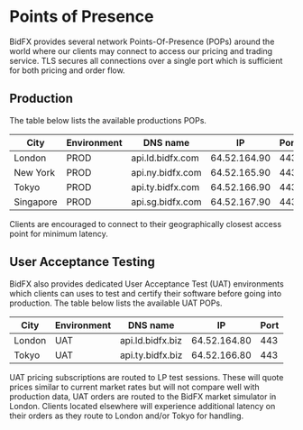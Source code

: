 # Points of Presence

BidFX provides several network Points-Of-Presence (POPs) around the world
where our clients may connect to access our pricing and trading service.
TLS secures all connections over a single port which is sufficient for both pricing and order flow.

## Production

The table below lists the available productions POPs.

| City      | Environment  |     DNS name         | IP           | Port |
| --------- | ------------ | -------------------- | ------------ | ---- |
| London    | PROD         | api.ld.bidfx.com     | 64.52.164.90 |  443 |
| New York  | PROD         | api.ny.bidfx.com     | 64.52.165.90 |  443 |
| Tokyo     | PROD         | api.ty.bidfx.com     | 64.52.166.90 |  443 |
| Singapore | PROD         | api.sg.bidfx.com     | 64.52.167.90 |  443 |

Clients are encouraged to connect to their geographically closest access
point for minimum latency.


## User Acceptance Testing

BidFX also provides dedicated User Acceptance Test (UAT) environments
which clients can uses to test and certify their software before going into production.
The table below lists the available UAT POPs.

| City      | Environment | DNS name          |   IP         | Port |
| --------- | ----------- | ----------------- | ------------ | ---- |
| London    | UAT         | api.ld.bidfx.biz  | 64.52.164.80 |  443 |
| Tokyo     | UAT         | api.ty.bidfx.biz  | 64.52.166.80 |  443 |

UAT pricing subscriptions are routed to LP test sessions.
These will quote prices similar to current market rates but will not compare well with production data,
UAT orders are routed to the BidFX market simulator in London.
Clients located elsewhere will experience additional latency on their orders as
they route to London and/or Tokyo for handling.

